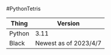#PythonTetris

| Thing       | Version              |
| ----------- | ---------------------|
| Python      | 3.11                 |
| Black       | Newest as of 2023/4/7|
